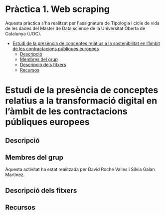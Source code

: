 # Pràctica 1. Web scraping

Aquesta pràctica s'ha realitzat per l'assignatura de Tipologia i cicle de vida de les dades del Màster de Data science de la Universitat Oberta de Catalunya (UOC).

<!-- TOC depthFrom:1 depthTo:8 withLinks:1 updateOnSave:1 orderedList:0 -->

- [Estudi de la presència de conceptes relatius a la sostenibilitat en l’àmbit de les contractacions públiques europees](#Estudi-de-la-presència-de-conceptes-relatius-a-la-sostenibilitat-en-l’àmbit-de-les-contractacions-públiques-europees)
    - [Descripció](#descripció)
    - [Membres del grup](#membres-del-grup)   
    - [Descripció dels fitxers](#descripció-dels-fitxers)
    - [Recursos](#recursos)
    


<!-- /TOC -->
# Estudi de la presència de conceptes relatius a la transformació digital en l’àmbit de les contractacions públiques europees

## Descripció

## Membres del grup
Aquesta activitat ha estat realitzada per David Roche Valles i Silvia Galan Martínez.

## Descripció dels fitxers

## Recursos

